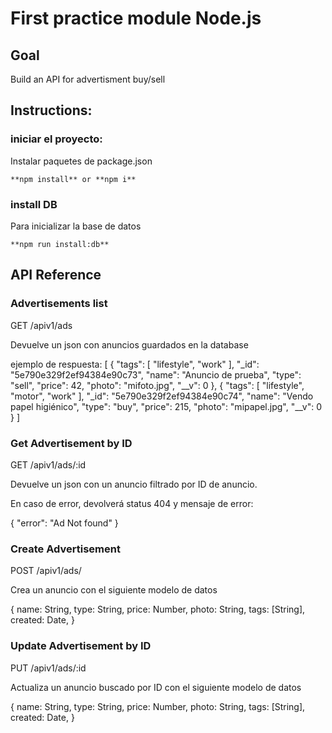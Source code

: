 # First practice module Node.js

## Goal
Build an API for advertisment buy/sell

## Instructions:

### iniciar el proyecto:
Instalar paquetes de package.json

```shell
**npm install** or **npm i**
```

### install DB
Para inicializar la base de datos 

```shell
**npm run install:db**
```

## API Reference


### Advertisements list

GET /apiv1/ads

Devuelve un json con anuncios guardados en la database

ejemplo de respuesta:
[
    {
        "tags": [
        "lifestyle",
        "work"
        ],
        "_id": "5e790e329f2ef94384e90c73",
        "name": "Anuncio de prueba",
        "type": "sell",
        "price": 42,
        "photo": "mifoto.jpg",
        "__v": 0
    },
    {
        "tags": [
        "lifestyle",
        "motor",
        "work"
        ],
        "_id": "5e790e329f2ef94384e90c74",
        "name": "Vendo papel higiénico",
        "type": "buy",
        "price": 215,
        "photo": "mipapel.jpg",
        "__v": 0
    }
]


### Get Advertisement by ID

GET /apiv1/ads/:id

Devuelve un json con un anuncio filtrado por ID de anuncio. 

En caso de error, devolverá status 404 y mensaje de error:

{
"error": "Ad Not found"
}


### Create Advertisement

POST /apiv1/ads/

Crea un anuncio con el siguiente modelo de datos

{
    name: String,
    type: String,
    price: Number,
    photo: String,
    tags: [String],
    created: Date,
}



### Update Advertisement by ID

PUT /apiv1/ads/:id

Actualiza un anuncio buscado por ID con el siguiente modelo de datos

{
    name: String,
    type: String,
    price: Number,
    photo: String,
    tags: [String],
    created: Date,
}